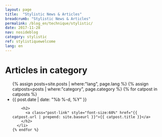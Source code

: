 ```yaml
---
layout: page
title:  "Stylistic News & Articles"
breadcrumb: "Stylistic News & Articles"
permalink: /blog_en/technique/stylistic/
date: 2017-11-28
nav: nosideblog
category: stylistic
ref: stylistiquewelcome
lang: en
---
```



<!----------------- Liste des articles de blog ------------------->
  <div class="wrapper">
  <h1 class="page-heading">Articles in category</h1>
 <ul class="post-list">
	{% assign posts=site.posts | where:"lang", page.lang %}
    {% assign catposts=posts | where:"category", page.category %}
    {% for catpost in catposts %}
      <li>
        <span class="post-meta">{{ post.date | date: "%b %-d, %Y" }}</span>

        <h2>
          <a class="post-link" style="font-size:60%" href="{{ catpost.url | prepend: site.baseurl }}">{{ catpost.title }}</a>
        </h2>
      </li>
    {% endfor %}
  </ul>
  </div>
  <!----------------- Fin de la liste des articles de blog ------------------->
